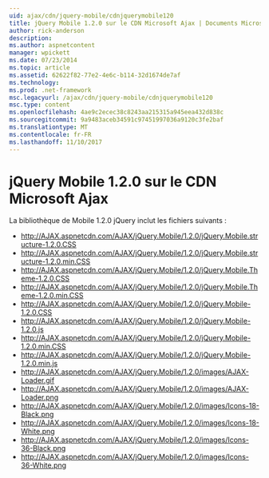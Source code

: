 ```yaml
---
uid: ajax/cdn/jquery-mobile/cdnjquerymobile120
title: jQuery Mobile 1.2.0 sur le CDN Microsoft Ajax | Documents Microsoft
author: rick-anderson
description: 
ms.author: aspnetcontent
manager: wpickett
ms.date: 07/23/2014
ms.topic: article
ms.assetid: 62622f82-77e2-4e6c-b114-32d1674de7af
ms.technology: 
ms.prod: .net-framework
msc.legacyurl: /ajax/cdn/jquery-mobile/cdnjquerymobile120
msc.type: content
ms.openlocfilehash: 4ae9c2ecec38c8243aa215315a945eea432d838c
ms.sourcegitcommit: 9a9483aceb34591c97451997036a9120c3fe2baf
ms.translationtype: MT
ms.contentlocale: fr-FR
ms.lasthandoff: 11/10/2017
---
```

<a name="jquery-mobile-120-on-the-microsoft-ajax-cdn"></a>jQuery Mobile 1.2.0 sur le CDN Microsoft Ajax
====================
La bibliothèque de Mobile 1.2.0 jQuery inclut les fichiers suivants :

- http://AJAX.aspnetcdn.com/AJAX/jQuery.Mobile/1.2.0/jQuery.Mobile.structure-1.2.0.CSS
- http://AJAX.aspnetcdn.com/AJAX/jQuery.Mobile/1.2.0/jQuery.Mobile.structure-1.2.0.min.CSS
- http://AJAX.aspnetcdn.com/AJAX/jQuery.Mobile/1.2.0/jQuery.Mobile.Theme-1.2.0.CSS
- http://AJAX.aspnetcdn.com/AJAX/jQuery.Mobile/1.2.0/jQuery.Mobile.Theme-1.2.0.min.CSS
- http://AJAX.aspnetcdn.com/AJAX/jQuery.Mobile/1.2.0/jQuery.Mobile-1.2.0.CSS
- http://AJAX.aspnetcdn.com/AJAX/jQuery.Mobile/1.2.0/jQuery.Mobile-1.2.0.js
- http://AJAX.aspnetcdn.com/AJAX/jQuery.Mobile/1.2.0/jQuery.Mobile-1.2.0.min.CSS
- http://AJAX.aspnetcdn.com/AJAX/jQuery.Mobile/1.2.0/jQuery.Mobile-1.2.0.min.js
- http://AJAX.aspnetcdn.com/AJAX/jQuery.Mobile/1.2.0/images/AJAX-Loader.gif
- http://AJAX.aspnetcdn.com/AJAX/jQuery.Mobile/1.2.0/images/AJAX-Loader.png
- http://AJAX.aspnetcdn.com/AJAX/jQuery.Mobile/1.2.0/images/Icons-18-Black.png
- http://AJAX.aspnetcdn.com/AJAX/jQuery.Mobile/1.2.0/images/Icons-18-White.png
- http://AJAX.aspnetcdn.com/AJAX/jQuery.Mobile/1.2.0/images/Icons-36-Black.png
- http://AJAX.aspnetcdn.com/AJAX/jQuery.Mobile/1.2.0/images/Icons-36-White.png
